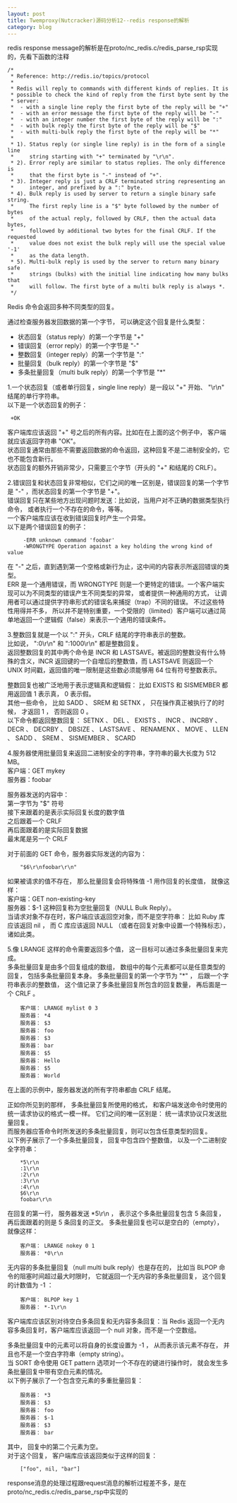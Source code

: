 ```yaml
---
layout: post
title: Twemproxy(Nutcracker)源码分析12--redis response的解析
category: blog
---
```

redis response message的解析是在proto/nc_redis.c/redis_parse_rsp实现的，先看下函数的注释



	/*
	 * Reference: http://redis.io/topics/protocol
	 *
	 * Redis will reply to commands with different kinds of replies. It is
	 * possible to check the kind of reply from the first byte sent by the
	 * server:
	 *  - with a single line reply the first byte of the reply will be "+"
	 *  - with an error message the first byte of the reply will be "-"
	 *  - with an integer number the first byte of the reply will be ":"
	 *  - with bulk reply the first byte of the reply will be "$"
	 *  - with multi-bulk reply the first byte of the reply will be "*"
	 *
	 * 1). Status reply (or single line reply) is in the form of a single line
	 *     string starting with "+" terminated by "\r\n".
	 * 2). Error reply are similar to status replies. The only difference is
	 *     that the first byte is "-" instead of "+".
	 * 3). Integer reply is just a CRLF terminated string representing an
	 *     integer, and prefixed by a ":" byte.
	 * 4). Bulk reply is used by server to return a single binary safe string.
	 *     The first reply line is a "$" byte followed by the number of bytes
	 *     of the actual reply, followed by CRLF, then the actual data bytes,
	 *     followed by additional two bytes for the final CRLF. If the requested
	 *     value does not exist the bulk reply will use the special value '-1'
	 *     as the data length.
	 * 5). Multi-bulk reply is used by the server to return many binary safe
	 *     strings (bulks) with the initial line indicating how many bulks that
	 *     will follow. The first byte of a multi bulk reply is always *.
	 */
	 
	 
Redis 命令会返回多种不同类型的回复。

通过检查服务器发回数据的第一个字节， 可以确定这个回复是什么类型：
		
* 状态回复（status reply）的第一个字节是 "+"
* 错误回复（error reply）的第一个字节是 "-"
* 整数回复（integer reply）的第一个字节是 ":"
* 批量回复（bulk reply）的第一个字节是 "$"
* 多条批量回复（multi bulk reply）的第一个字节是 "*"
	 
	 
1.一个状态回复（或者单行回复，single line reply）是一段以 "+" 开始、 "\r\n" 结尾的单行字符串。                                    
 以下是一个状态回复的例子：                                                                        
   
     +OK                                                                                                            
                
  客户端库应该返回 "+" 号之后的所有内容。比如在在上面的这个例子中， 客户端就应该返回字符串 "OK"。                                    
  状态回复通常由那些不需要返回数据的命令返回，这种回复不是二进制安全的，它也不能包含新行。                                    
  状态回复的额外开销非常少，只需要三个字节（开头的 "+" 和结尾的 CRLF）。                                    
                  
    
    
 2.错误回复和状态回复非常相似，它们之间的唯一区别是，错误回复的第一个字节是 "-" ，而状态回复的第一个字节是 "+"。                                    
   错误回复只在某些地方出现问题时发送：比如说，当用户对不正确的数据类型执行命令， 或者执行一个不存在的命令，等等。                                    
   一个客户端库应该在收到错误回复时产生一个异常。                                                                        
   以下是两个错误回复的例子：                                                                        
        
         -ERR unknown command 'foobar'
         -WRONGTYPE Operation against a key holding the wrong kind of value
         
   在 "-" 之后，直到遇到第一个空格或新行为止，这中间的内容表示所返回错误的类型。                                    
   ERR 是一个通用错误，而 WRONGTYPE 则是一个更特定的错误。一个客户端实现可以为不同类型的错误产生不同类型的异常， 或者提供一种通用的方式， 让调用者可以通过提供字符串形式的错误名来捕捉（trap）不同的错误。
   不过这些特性用得并不多， 所以并不是特别重要，一个受限的（limited）客户端可以通过简单地返回一个逻辑假（false）来表示一个通用的错误条件。
                     
3.整数回复就是一个以 ":" 开头，CRLF 结尾的字符串表示的整数。                                                                        
 比如说， ":0\r\n" 和 ":1000\r\n" 都是整数回复。                                                                        
返回整数回复的其中两个命令是 INCR 和 LASTSAVE。被返回的整数没有什么特殊的含义，INCR 返回键的一个自增后的整数值，而 LASTSAVE 则返回一个 UNIX 时间戳，返回值的唯一限制是这些数必须能够用 64 位有符号整数表示。                                                                        
                     
 整数回复也被广泛地用于表示逻辑真和逻辑假： 比如 EXISTS 和 SISMEMBER 都用返回值 1 表示真， 0 表示假。                                                                        
 其他一些命令， 比如 SADD 、 SREM 和 SETNX ， 只在操作真正被执行了的时候， 才返回 1 ， 否则返回 0 。                                    
以下命令都返回整数回复： SETNX 、 DEL 、 EXISTS 、 INCR 、 INCRBY 、 DECR 、 DECRBY 、 DBSIZE 、 LASTSAVE 、 RENAMENX 、 MOVE 、 LLEN 、 SADD 、 SREM 、 SISMEMBER 、 SCARD  
                     
4.服务器使用批量回复来返回二进制安全的字符串，字符串的最大长度为 512 MB。                                                                        
   客户端：GET mykey                                                                        
   服务器：foobar                                                                        
       
   服务器发送的内容中：                                                                        
		第一字节为 "$" 符号                                                                        
		接下来跟着的是表示实际回复长度的数字值                                                                        
		之后跟着一个 CRLF                                                                        
		再后面跟着的是实际回复数据                                                                        
		最末尾是另一个 CRLF  
		                                                                      
对于前面的 GET 命令，服务器实际发送的内容为：                                                                                   
		
		"$6\r\nfoobar\r\n"
		
如果被请求的值不存在， 那么批量回复会将特殊值 -1 用作回复的长度值， 就像这样：                                                                        
		客户端：GET non-existing-key                                                                        
        服务器：$-1
        这种回复称为空批量回复（NULL Bulk Reply）。                                                                        
       当请求对象不存在时，客户端应该返回空对象，而不是空字符串： 比如 Ruby 库应该返回 nil ， 而 C 库应该返回 NULL （或者在回复对象中设置一个特殊标志）， 诸如此类。                    
                           
     
5.像 LRANGE 这样的命令需要返回多个值， 这一目标可以通过多条批量回复来完成。                                                                        
  多条批量回复是由多个回复组成的数组， 数组中的每个元素都可以是任意类型的回复， 包括多条批量回复本身。
  多条批量回复的第一个字节为 "*" ， 后跟一个字符串表示的整数值， 这个值记录了多条批量回复所包含的回复数量， 再后面是一个 CRLF 。
                            
        客户端： LRANGE mylist 0 3
		服务器： *4
		服务器： $3
		服务器： foo
		服务器： $3
		服务器： bar
		服务器： $5
		服务器： Hello
		服务器： $5
		服务器： World       
		
在上面的示例中，服务器发送的所有字符串都由 CRLF 结尾。 
                                   
正如你所见到的那样， 多条批量回复所使用的格式， 和客户端发送命令时使用的统一请求协议的格式一模一样。 它们之间的唯一区别是：
                            统一请求协议只发送批量回复。                                    
                            而服务器应答命令时所发送的多条批量回复，则可以包含任意类型的回复。                                                                        
                            以下例子展示了一个多条批量回复， 回复中包含四个整数值， 以及一个二进制安全字符串：                                                                                      
        
		*5\r\n
        :1\r\n
        :2\r\n
        :3\r\n
        :4\r\n
        $6\r\n
        foobar\r\n   
        
在回复的第一行， 服务器发送 *5\r\n ， 表示这个多条批量回复包含 5 条回复， 再后面跟着的则是 5 条回复的正文。
 多条批量回复也可以是空白的（empty）， 就像这样：                                    
                           
        客户端： LRANGE nokey 0 1
        服务器： *0\r\n       
                           
无内容的多条批量回复（null multi bulk reply）也是存在的， 比如当 BLPOP 命令的阻塞时间超过最大时限时， 
它就返回一个无内容的多条批量回复， 这个回复的计数值为 -1 ：
			
		客户端： BLPOP key 1
		服务器： *-1\r\n
                          
客户端库应该区别对待空白多条回复和无内容多条回复：当 Redis 返回一个无内容多条回复时，客户端库应该返回一个 null 对象，而不是一个空数组。                       
                          
多条批量回复中的元素可以将自身的长度设置为 -1 ， 从而表示该元素不存在， 并且也不是一个空白字符串（empty string）。                                    
                          当 SORT 命令使用 GET pattern 选项对一个不存在的键进行操作时， 就会发生多条批量回复中带有空白元素的情况。                                                                                                            
                           以下例子展示了一个包含空元素的多重批量回复：                                    

		服务器： *3
		服务器： $3
		服务器： foo
		服务器： $-1
		服务器： $3
		服务器： bar
		
其中， 回复中的第二个元素为空。                                    
		对于这个回复， 客户端库应该返回类似于这样的回复：                                                                        
		
		["foo", nil, "bar"]          
		
response消息的处理过程跟request消息的解析过程差不多，是在proto/nc_redis.c/redis_parse_rsp中实现的
  